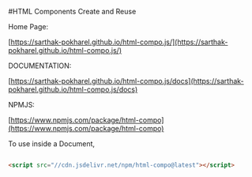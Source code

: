 #HTML Components Create and Reuse

Home Page:

[https://sarthak-pokharel.github.io/html-compo.js/](https://sarthak-pokharel.github.io/html-compo.js/)

DOCUMENTATION:

[https://sarthak-pokharel.github.io/html-compo.js/docs](https://sarthak-pokharel.github.io/html-compo.js/docs)

NPMJS:

[https://www.npmjs.com/package/html-compo](https://www.npmjs.com/package/html-compo)


To use inside a Document,


```html

<script src="//cdn.jsdelivr.net/npm/html-compo@latest"></script>

```

